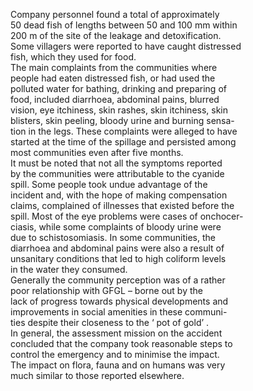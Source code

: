 
Company personnel found a total of approximately  
50 dead fish of lengths between 50 and 100 mm within  
200 m of the site of the leakage and detoxification.  
Some villagers were reported to have caught distressed  
fish, which they used for food.  
The main complaints from the communities where  
people had eaten distressed fish, or had used the  
polluted water for bathing, drinking and preparing of  
food, included diarrhoea, abdominal pains, blurred  
vision, eye itchiness, skin rashes, skin itchiness, skin  
blisters, skin peeling, bloody urine and burning sensa-  
tion in the legs. These complaints were alleged to have  
started at the time of the spillage and persisted among  
most communities even after five months.  
It must be noted that not all the symptoms reported  
by the communities were attributable to the cyanide  
spill. Some people took undue advantage of the  
incident and, with the hope of making compensation  
claims, complained of illnesses that existed before the  
spill. Most of the eye problems were cases of onchocer-  
ciasis, while some complaints of bloody urine were  
due to schistosomiasis. In some communities, the  
diarrhoea and abdominal pains were also a result of  
unsanitary conditions that led to high coliform levels  
in the water they consumed.  
Generally the community perception was of a rather  
poor relationship with GFGL – borne out by the  
lack of progress towards physical developments and  
improvements in social amenities in these communi-  
ties despite their closeness to the ‘ pot of gold’ .  
In general, the assessment mission on the accident  
concluded that the company took reasonable steps to  
control the emergency and to minimise the impact.  
The impact on flora, fauna and on humans was very  
much similar to those reported elsewhere.